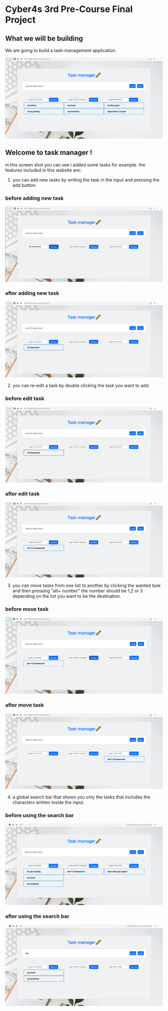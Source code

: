 # Cyber4s 3rd Pre-Course Final Project

## What we will be building

We are going to build a task-management application.

![Webpage](images\webpage.png)

## Welcome to task manager !

in this screen shot you can see i added some tasks for example.
the features included in this website are:

1. you can add new tasks by writing the task in the input and pressing the add button:

### before adding new task

![Addtask](images/beforeAddTask.png)

### after adding new task

![Addtask](images/afterAddTask.png)

2. you can re-edit a task by double clicking the task you want to add.

### before edit task

![EditTask](images\beforeEditTask.png)

### after edit task

![EditTask](images\afterEditTask.png)

3. you can move tasks from one list to another by clicking the wanted task and then pressing "alt+ number"
   the number should be 1,2 or 3 depending on the list you want to be the destination.

### before move task

![Movetask](images/beforMoveTask.png)

### after move task

![Movetask](images\afterMoveTask.png)

4. a global search bar that shows you only the tasks that includes the characters written inside the input.

### before using the search bar

![](images/beforeUsingSearchBar.png)

### after using the search bar

![](images\afterUsingSearchBar.png)

<!-- 5. a current clean looking design that makes the site readable for long term usage. using cool tones to give a feeling of relief. in addition, while hovering over the lists you get a shadow affect. -->
